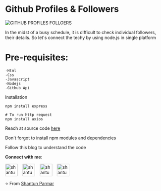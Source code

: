 # Github Profiles & Followers

![GITHUB PROFILES   FOLLOERS](https://user-images.githubusercontent.com/55224162/123211546-395c1c00-d4e1-11eb-90de-4be3abbf2563.png)

In the midst of a busy schedule, it is difficult to check individual followers, their details. So let's connect the techy by using node.js in single platform

# Pre-requisites:

```
-Html
-Css
-Javascript
-Nodejs
-Github Api
```

Installation

```
npm install express

# To run http request
npm install axios
```
Reach at source code [here](https://github.com/shantunparmar/github-profile)

Don't forgot to install npm modules and dependencies 

Follow this blog to understand the code

**Connect with me:**
<p align="left">
<a href="https://twitter.com/ParmarShantun" target="blank"><img align="center" src="https://cdn.jsdelivr.net/npm/simple-icons@3.0.1/icons/twitter.svg" alt="shantun parmar" height="40" width="40" /></a> &nbsp;&nbsp;
<a href="https://www.linkedin.com/in/shantun-parmar-7886b0182/" target="blank"><img align="center" src="https://cdn.jsdelivr.net/npm/simple-icons@3.0.1/icons/linkedin.svg" alt="shantun parmar" height="40" width="40" /></a> &nbsp;&nbsp;
<a href="https://medium.com/@shan007parmar" target="blank"><img align="center" src="https://cdn.jsdelivr.net/npm/simple-icons@3.0.1/icons/medium.svg" alt="shantun parmar" height="40" width="40" /></a> &nbsp;&nbsp;
 <a href="https://dev.to/parmarshantun" target="blank"><img align="center" src="https://cdn.jsdelivr.net/npm/simple-icons@3.0.1/icons/dev-dot-to.svg" alt="shantun parmar" height="40" width="40" /></a> &nbsp;&nbsp;
 &nbsp;&nbsp;
</p>

⭐️ From [Shantun Parmar](http://shantunparmar.in)

